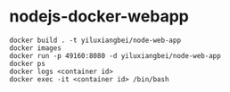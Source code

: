 # nodejs-docker-webapp

```shell
docker build . -t yiluxiangbei/node-web-app
docker images
docker run -p 49160:8080 -d yiluxiangbei/node-web-app
docker ps
docker logs <container id>
docker exec -it <container id> /bin/bash
```
